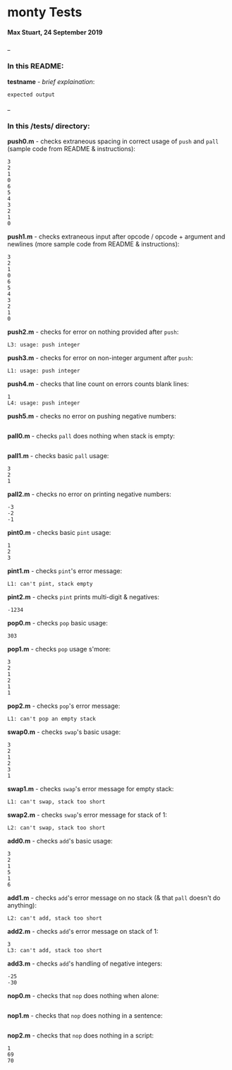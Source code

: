 # monty Tests
#### Max Stuart, 24 September 2019

_

### In this README:

__**testname**__ - _brief explaination_:
```
expected output
```
_

### In this /tests/ directory:

__push0.m__ - checks extraneous spacing in correct usage of `push` and `pall` (sample code from README & instructions):
```
3
2
1
0
6
5
4
3
2
1
0
```

__push1.m__ - checks extraneous input after opcode / opcode + argument and newlines (more sample code from README & instructions):
```
3
2
1
0
6
5
4
3
2
1
0
```

__push2.m__ - checks for error on nothing provided after `push`:
```
L3: usage: push integer
```

__push3.m__ - checks for error on non-integer argument after `push`:
```
L1: usage: push integer
```

__push4.m__ - checks that line count on errors counts blank lines:
```
1
L4: usage: push integer
```

__push5.m__ - checks no error on pushing negative numbers:
```

```

__pall0.m__ - checks `pall` does nothing when stack is empty:
```

```

__pall1.m__ - checks basic `pall` usage:
```
3
2
1
```

__pall2.m__ - checks no error on printing negative numbers:
```
-3
-2
-1
```

__pint0.m__ - checks basic `pint` usage:
```
1
2
3
```

__pint1.m__ - checks `pint`'s error message:
```
L1: can't pint, stack empty
```

__pint2.m__ - checks `pint` prints multi-digit & negatives:
```
-1234
```

__pop0.m__ - checks `pop` basic usage:
```
303
```

__pop1.m__ - checks `pop` usage s'more:
```
3
2
1
2
1
1
```

__pop2.m__ - checks `pop`'s error message:
```
L1: can't pop an empty stack
```

__swap0.m__ - checks `swap`'s basic usage:
```
3
2
1
2
3
1
```

__swap1.m__ - checks `swap`'s error message for empty stack:
```
L1: can't swap, stack too short
```

__swap2.m__ - checks `swap`'s error message for stack of 1:
```
L2: can't swap, stack too short
```

__add0.m__ - checks `add`'s basic usage:
```
3
2
1
5
1
6
```

__add1.m__ - checks `add`'s error message on no stack (& that `pall` doesn't do anything):
```
L2: can't add, stack too short
```

__add2.m__ - checks `add`'s error message on stack of 1:
```
3
L3: can't add, stack too short
```

__add3.m__ - checks `add`'s handling of negative integers:
```
-25
-30
```

__nop0.m__ - checks that `nop` does nothing when alone:
```

```

__nop1.m__ - checks that `nop` does nothing in a sentence:
```

```

__nop2.m__ - checks that `nop` does nothing in a script:
```
1
69
70
```

